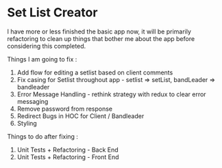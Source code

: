 # Set List Creator

I have more or less finished the basic app now, it will be primarily refactoring to clean up things that bother me about the app before considering this completed.

Things I am going to fix :
1) Add flow for editing a setlist based on client comments
2) Fix casing for Setlist throughout app - setlist => setList, bandLeader => bandleader
3) Error Message Handling - rethink strategy with redux to clear error messaging
4) Remove password from response
5) Redirect Bugs in HOC for Client / Bandleader
6) Styling

Things to do after fixing :
1) Unit Tests + Refactoring - Back End 
2) Unit Tests + Refactoring - Front End